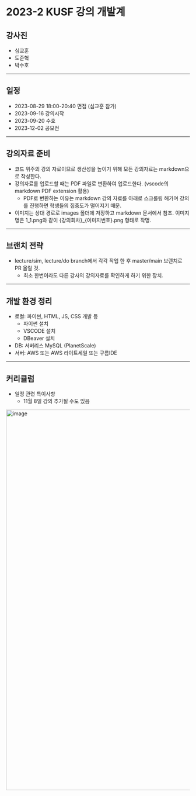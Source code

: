 # 2023-2 KUSF 강의 개발계

## 강사진

- 심교훈
- 도준혁
- 박수호

---

## 일정

- 2023-08-29 18:00-20:40 면접 (심교훈 참가)
- 2023-09-16 강의시작
- 2023-09-20 수호
- 2023-12-02 공모전

---

## 강의자료 준비

- 코드 위주의 강의 자료이므로 생산성을 높이기 위해 모든 강의자료는 markdown으로 작성한다.
- 강의자료를 업로드할 때는 PDF 파일로 변환하여 업로드한다. (vscode의 markdown PDF extension 활용)
  - PDF로 변환하는 이유는 markdown 강의 자료를 아래로 스크롤링 해가며 강의를 진행하면 학생들의 집중도가 떨어지기 때문.
- 이미지는 상대 경로로 images 폴더에 저장하고 markdown 문서에서 참조. 이미지명은 1_1.png와 같이 {강의회차}_{이미지번호}.png 형태로 작명.

---

## 브랜치 전략

- lecture/sim, lecture/do branch에서 각각 작업 한 후 master/main 브랜치로 PR 올릴 것.
  - 최소 한번이라도 다른 강사의 강의자료를 확인하게 하기 위한 장치.

---

## 개발 환경 정리

- 로컬: 파이썬, HTML, JS, CSS 개발 등
  - 파이썬 설치
  - VSCODE 설치
  - DBeaver 설치
- DB: 서버리스 MySQL (PlanetScale)
- 서버: AWS 또는 AWS 라이트세일 또는 구름IDE

---

## 커리큘럼

- 일정 관련 특이사항
  - 11월 8일 강의 추가될 수도 있음

<img width="1041" alt="image" src="https://github.com/kyohoonsim/kusf-data-2023-2-dev/assets/58966525/1368fd01-ba0a-472a-8dd4-d2cbf406f399">

